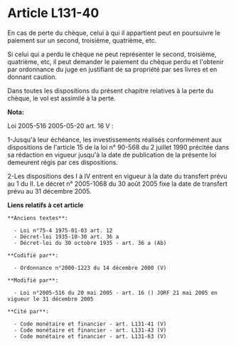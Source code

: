 # Article L131-40

En cas de perte du chèque, celui à qui il appartient peut en poursuivre le paiement sur un second, troisième, quatrième, etc.

Si celui qui a perdu le chèque ne peut représenter le second, troisième, quatrième, etc, il peut demander le paiement du
chèque perdu et l'obtenir par ordonnance du juge en justifiant de sa propriété par ses livres et en donnant caution.

Dans toutes les dispositions du présent chapitre relatives à la perte du chèque, le vol est assimilé à la perte.

**Nota:**

Loi 2005-516 2005-05-20 art. 16 V : 

1-Jusqu'à leur échéance, les investissements réalisés conformément aux dispositions de l'article 15 de la loi n° 90-568 du 2
juillet 1990 précitée dans sa rédaction en vigueur jusqu'à la date de publication de la présente loi demeurent régis par ces
dispositions. 

2-Les dispositions des I à IV entrent en vigueur à la date du transfert prévu au 1 du II. Le décret n° 2005-1068 du 30 août
2005 fixe la date de transfert prévu au 31 décembre 2005.

**Liens relatifs à cet article**

	**Anciens textes**:

	  - Loi n°75-4 1975-01-03 art. 12
	  - Décret-loi 1935-10-30 art. 36 a
	  - Décret-loi du 30 octobre 1935 - art. 36 a (Ab)

	**Codifié par**:

	  - Ordonnance n°2000-1223 du 14 décembre 2000 (V)

	**Modifié par**:

	  - Loi n°2005-516 du 20 mai 2005 - art. 16 () JORF 21 mai 2005 en vigueur le 31 décembre 2005

	**Cité par**:

	  - Code monétaire et financier - art. L131-41 (V)
	  - Code monétaire et financier - art. L131-43 (V)
	  - Code monétaire et financier - art. L131-63 (V)
